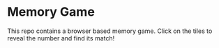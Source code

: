 # Memory Game
This repo contains a browser based memory game. Click on the tiles to reveal the number and find its match!
